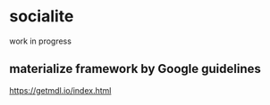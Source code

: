 # socialite

work in progress

## materialize framework by Google guidelines
https://getmdl.io/index.html
